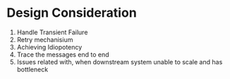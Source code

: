 Design Consideration
===================
1. Handle Transient Failure 
1. Retry mechanisium
3. Achieving Idiopotency
4. Trace the messages end to end
5. Issues related with, when downstream system unable to scale and has bottleneck
